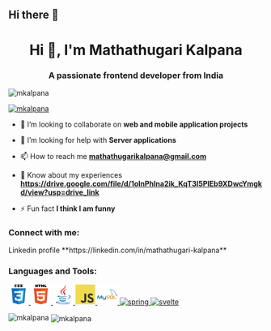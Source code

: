 ## Hi there 👋

 <h1 align="center">Hi 👋, I'm Mathathugari Kalpana</h1>
<h3 align="center">A passionate frontend developer from India</h3>

<p align="left"> <img src="https://komarev.com/ghpvc/?username=mkalpana&label=Profile%20views&color=0e75b6&style=flat" alt="mkalpana" /> </p>

<p align="left"> <a href="https://github.com/ryo-ma/github-profile-trophy"><img src="https://github-profile-trophy.vercel.app/?username=mkalpana" alt="mkalpana" /></a> </p>

- 👯 I’m looking to collaborate on **web and mobile application projects**

- 🤝 I’m looking for help with **Server applications**

- 📫 How to reach me **mathathugarikalpana@gmail.com**

- 📄 Know about my experiences **https://drive.google.com/file/d/1olnPhlna2ik_KqT3I5PlEb9XDwcYmgkd/view?usp=drive_link**

- ⚡ Fun fact **I think I am funny**

<h3 align="left">Connect with me:</h3>
<p align="left">
Linkedin profile **https://linkedin.com/in/mathathugari-kalpana**
</p>

<h3 align="left">Languages and Tools:</h3>
<p align="left"> <a href="https://www.w3schools.com/css/" target="_blank" rel="noreferrer"> <img src="https://raw.githubusercontent.com/devicons/devicon/master/icons/css3/css3-original-wordmark.svg" alt="css3" width="40" height="40"/> </a> <a href="https://www.w3.org/html/" target="_blank" rel="noreferrer"> <img src="https://raw.githubusercontent.com/devicons/devicon/master/icons/html5/html5-original-wordmark.svg" alt="html5" width="40" height="40"/> </a> <a href="https://www.java.com" target="_blank" rel="noreferrer"> <img src="https://raw.githubusercontent.com/devicons/devicon/master/icons/java/java-original.svg" alt="java" width="40" height="40"/> </a> <a href="https://developer.mozilla.org/en-US/docs/Web/JavaScript" target="_blank" rel="noreferrer"> <img src="https://raw.githubusercontent.com/devicons/devicon/master/icons/javascript/javascript-original.svg" alt="javascript" width="40" height="40"/> </a> <a href="https://www.mysql.com/" target="_blank" rel="noreferrer"> <img src="https://raw.githubusercontent.com/devicons/devicon/master/icons/mysql/mysql-original-wordmark.svg" alt="mysql" width="40" height="40"/> </a> <a href="https://spring.io/" target="_blank" rel="noreferrer"> <img src="https://www.vectorlogo.zone/logos/springio/springio-icon.svg" alt="spring" width="40" height="40"/> </a> <a href="https://svelte.dev" target="_blank" rel="noreferrer"> <img src="https://upload.wikimedia.org/wikipedia/commons/1/1b/Svelte_Logo.svg" alt="svelte" width="40" height="40"/> </a> </p>

<p><img align="left" src="https://github-readme-stats.vercel.app/api/top-langs?username=mkalpana&show_icons=true&locale=en&layout=compact" alt="mkalpana" /></p>

<p>&nbsp;<img align="center" src="https://github-readme-stats.vercel.app/api?username=mkalpana&show_icons=true&locale=en" alt="mkalpana" /></p>
